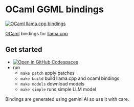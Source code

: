 # OCaml GGML bindings

[![OCaml llama.cpp bindings](https://github.com/TheCBaH/ocaml-llama.cpp/actions/workflows/build.yml/badge.svg?branch=main)](https://github.com/TheCBaH/ocaml-llama.cpp/actions/workflows/build.yml)

[OCaml](https://ocaml.org/) bindings for [llama.cpp](https://github.com/ggerganov/llama.cpp)

## Get started
* [![Open in GitHub Codespaces](https://github.com/codespaces/badge.svg)](https://github.com/codespaces/new?hide_repo_select=true&ref=main&repo=973446237)
* run
  * `make patch` apply patches
  * `make build` build llama.cpp and ocaml bindings
  * `make models` download models
  * `make simple` runs simple LLM model

Bindings are generated using gemini AI so use it with care.

